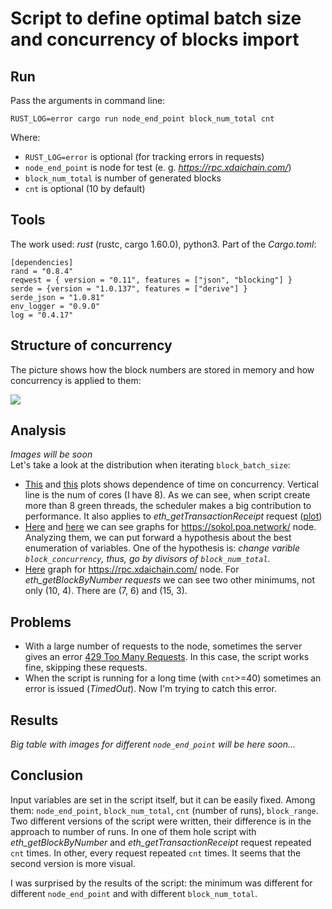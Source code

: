 # Script to define optimal batch size and concurrency of blocks import

## Run
Pass the arguments in command line:
```
RUST_LOG=error cargo run node_end_point block_num_total cnt
```
Where:  
- `RUST_LOG=error` is optional (for tracking errors in requests)  
- `node_end_point` is node for test (e. g. *https://rpc.xdaichain.com/*)  
- `block_num_total` is number of generated blocks  
- `cnt` is optional (10 by default)  

## Tools
The work used: *rust* (rustc, cargo 1.60.0), python3. Part of the *Cargo.toml*:
```
[dependencies]
rand = "0.8.4"
reqwest = { version = "0.11", features = ["json", "blocking"] }
serde = {version = "1.0.137", features = ["derive"] }
serde_json = "1.0.81"
env_logger = "0.9.0"
log = "0.4.17"
```
## Structure of concurrency 
The picture shows how the block numbers are stored in memory and how concurrency is applied to them:

![](https://i.imgur.com/qCOH6eB.png)

## Analysis
*Images will be soon*  
Let's take a look at the distribution when iterating `block_batch_size`:


* [This](https://drive.google.com/file/d/1SQyoQ2U6RJpGpLjJlGq5rJplcrb8S5f-/view?usp=sharing) and [this](https://drive.google.com/file/d/1nhLULLho_H7XZpWFDIRBe6-KxDlD_rqa/view?usp=sharing) plots shows dependence of time on concurrency. 
Vertical line is the num of cores (I have 8).
As we can see, when script create more than 8 green threads, the scheduler makes a big contribution to performance. It also applies to *eth_getTransactionReceipt* request ([plot](https://drive.google.com/file/d/1sxhphiO1PMvkc8ENhT0iizDO798ixc7r/view?usp=sharing))
* [Here](https://drive.google.com/file/d/1F9Y6dvro36ni9CbtgVeUfUXLxp_HXi9u/view?usp=sharing) and [here](https://drive.google.com/file/d/1WT5pGkpKxdPeeF0MkoTTfAmseNqtQJqe/view?usp=sharing) we can see graphs for https://sokol.poa.network/ node.
Analyzing them, we can put forward a hypothesis about the best enumeration of variables.
One of the hypothesis is: *change varible `block_concurrency`, thus, go by divisors of `block_num_total`*.
* [Here](https://drive.google.com/file/d/1JznLpjqghJHBSovnREypRWaP9HNy_kyg/view?usp=sharing) graph for https://rpc.xdaichain.com/ node. For *eth_getBlockByNumber requests* we can see two other minimums, not only (10, 4). There are (7, 6) and (15, 3).

## Problems
* With a large number of requests to the node, sometimes the server gives an error [429 Too Many Requests](https://developer.mozilla.org/ru/docs/Web/HTTP/Status/429). In this case, the script works fine, skipping these requests.
* When the script is running for a long time (with `cnt`>=40) sometimes an error is issued (*TimedOut*). Now I'm trying to catch this error.
## Results
*Big table with images for different `node_end_point` will be here soon...*

## Сonclusion
Input variables are set in the script itself, but it can be easily fixed.
Among them: `node_end_point`, `block_num_total`, `cnt` (number of runs), `block_range`.
Two different versions of the script were written, their difference is in the approach to number of runs. In one of them hole script with *eth_getBlockByNumber* and *eth_getTransactionReceipt* request repeated `cnt` times. In other, every request repeated `cnt` times.
It seems that the second version is more visual.

I was surprised by the results of the script: the minimum was different for different `node_end_point` and with different `block_num_total`.

